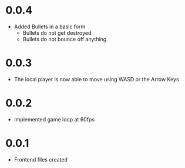# 0.0.4
- Added Bullets in a basic form
  - Bullets do not get destroyed
  - Bullets do not bounce off anything

# 0.0.3
- The local player is now able to move using WASD or the Arrow Keys

# 0.0.2
- Implemented game loop at 60fps

# 0.0.1
- Frontend files created

